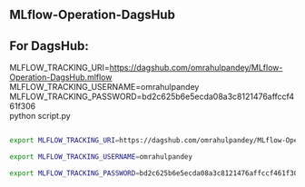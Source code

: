 ## MLflow-Operation-DagsHub



## For DagsHub:

MLFLOW_TRACKING_URI=https://dagshub.com/omrahulpandey/MLflow-Operation-DagsHub.mlflow \
MLFLOW_TRACKING_USERNAME=omrahulpandey \
MLFLOW_TRACKING_PASSWORD=bd2c625b6e5ecda08a3c8121476affccf461f306 \
python script.py


```bash

export MLFLOW_TRACKING_URI=https://dagshub.com/omrahulpandey/MLflow-Operation-DagsHub.mlflow

export MLFLOW_TRACKING_USERNAME=omrahulpandey

export MLFLOW_TRACKING_PASSWORD=bd2c625b6e5ecda08a3c8121476affccf461f306

```